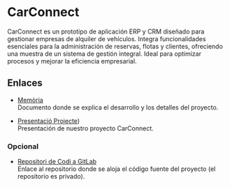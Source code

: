 # CarConnect
CarConnect es un prototipo de aplicación ERP y CRM diseñado para gestionar empresas de alquiler de vehículos. Integra funcionalidades esenciales para la administración de reservas, flotas y clientes, ofreciendo una muestra de un sistema de gestión integral. Ideal para optimizar procesos y mejorar la eficiencia empresarial.


## Enlaces

- [Memòria](https://docs.google.com/document/d/1rDW2JKC5IKOYyLZL2HBUOGQDDR4lrDda6XauRIjkXtY/edit?usp=sharing)  
  Documento donde se explica el desarrollo y los detalles del proyecto.

- [Presentació Projecte](https://www.canva.com/design/DAGbjsGQslY/jGjDVa2nuaIbZ6LJuUIyjg/view?utm_content=DAGbjsGQslY&utm_campaign=designshare&utm_medium=link2&utm_source=uniquelinks&utlId=h4f8fb5bdbc))  
  Presentación de nuestro proyecto CarConnect. 

### Opcional
- [Repositori de Codi a GitLab](https://gitlab.com/carconnectg2/carconnect-g2.git)  
  Enlace al repositorio donde se aloja el código fuente del proyecto (el repositorio es privado).
